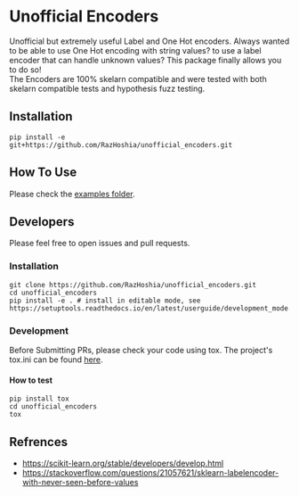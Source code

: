 # Unofficial Encoders
Unofficial but extremely useful Label and One Hot encoders.
Always wanted to be able to use One Hot encoding with string values? to use a label encoder that can handle unknown values? This package finally allows you to do so!
<br>The Encoders are 100% skelarn compatible and were tested with both skelarn compatible tests and hypothesis fuzz testing.
## Installation
```pip install -e git+https://github.com/RazHoshia/unofficial_encoders.git```

## How To Use
Please check the [examples folder](https://github.com/RazHoshia/unofficial_encoders/tree/main/examples).

## Developers
Please feel free to open issues and pull requests.

### Installation
```
git clone https://github.com/RazHoshia/unofficial_encoders.git
cd unofficial_encoders
pip install -e . # install in editable mode, see https://setuptools.readthedocs.io/en/latest/userguide/development_mode.html
```
### Development
Before Submitting PRs, please check your code using tox. The project's tox.ini can be found [here](https://github.com/RazHoshia/unofficial_encoders/blob/main/tox.ini).
#### How to test
```
pip install tox
cd unofficial_encoders
tox
```
## Refrences
- https://scikit-learn.org/stable/developers/develop.html
- https://stackoverflow.com/questions/21057621/sklearn-labelencoder-with-never-seen-before-values
